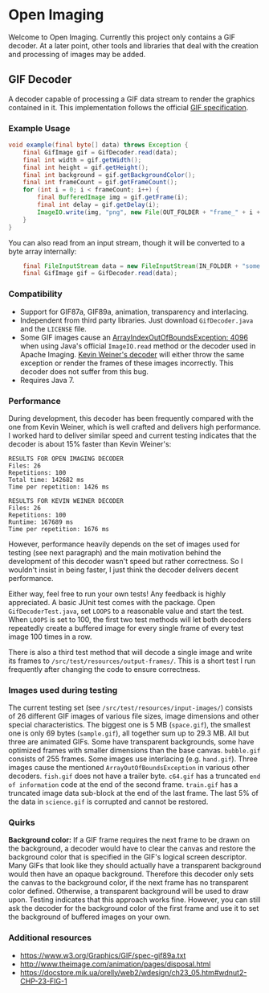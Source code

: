 Open Imaging
============

Welcome to Open Imaging. Currently this project only contains a GIF decoder. At a later point, other tools and libraries that deal with the creation and processing of images may be added.

## GIF Decoder

A decoder capable of processing a GIF data stream to render the graphics contained in it. This implementation follows the official <A HREF="http://www.w3.org/Graphics/GIF/spec-gif89a.txt">GIF specification</A>.

### Example Usage
```java
void example(final byte[] data) throws Exception {
	final GifImage gif = GifDecoder.read(data);
	final int width = gif.getWidth();
	final int height = gif.getHeight();
	final int background = gif.getBackgroundColor();
	final int frameCount = gif.getFrameCount();
	for (int i = 0; i < frameCount; i++) {
		final BufferedImage img = gif.getFrame(i);
		final int delay = gif.getDelay(i);
		ImageIO.write(img, "png", new File(OUT_FOLDER + "frame_" + i + ".png"));
	}
}
```

You can also read from an input stream, though it will be converted to a byte array internally:

```java
	final FileInputStream data = new FileInputStream(IN_FOLDER + "some.gif");
	final GifImage gif = GifDecoder.read(data);
```

### Compatibility

* Support for GIF87a, GIF89a, animation, transparency and interlacing.
* Independent from third party libraries. Just download `GifDecoder.java` and the `LICENSE` file.
* Some GIF images cause an <a href="http://stackoverflow.com/questions/22259714/arrayindexoutofboundsexception-4096-while-reading-gif-file">ArrayIndexOutOfBoundsException: 4096</a> when using Java's official `ImageIO.read` method or the decoder used in Apache Imaging. <a href="http://www.fmsware.com/stuff/gif.html">Kevin Weiner's decoder</a> will either throw the same exception or render the frames of these images incorrectly. This decoder does not suffer from this bug.
* Requires Java 7.

### Performance

During development, this decoder has been frequently compared with the one from Kevin Weiner, which is well crafted and delivers high performance. I worked hard to deliver similar speed and current testing indicates that the decoder is about 15% faster than Kevin Weiner's:

	RESULTS FOR OPEN IMAGING DECODER
	Files: 26
	Repetitions: 100
	Total time: 142682 ms
	Time per repetition: 1426 ms

	RESULTS FOR KEVIN WEINER DECODER
	Files: 26
	Repetitions: 100
	Runtime: 167689 ms
	Time per repetition: 1676 ms

However, performance heavily depends on the set of images used for testing (see next paragraph) and the main motivation behind the development of this decoder wasn't speed but rather correctness. So I wouldn't insist in being faster, I just think the decoder delivers decent performance.

Either way, feel free to run your own tests! Any feedback is highly appreciated. A basic JUnit test comes with the package. Open `GifDecoderTest.java`, set `LOOPS` to a reasonable value and start the test. When `LOOPS` is set to 100, the first two test methods will let both decoders repeatedly create a buffered image for every single frame of every test image 100 times in a row.

There is also a third test method that will decode a single image and write its frames to `/src/test/resources/output-frames/`. This is a short test I run frequently after changing the code to ensure correctness.

### Images used during testing

The current testing set (see `/src/test/resources/input-images/`) consists of 26 different GIF images of various file sizes, image dimensions and other special characteristics. The biggest one is 5 MB (`space.gif`), the smallest one is only 69 bytes (`sample.gif`), all together sum up to 29.3 MB. All but three are animated GIFs. Some have transparent backgrounds, some have optimized frames with smaller dimensions than the base canvas. `bubble.gif` consists of 255 frames. Some images use interlacing (e.g. `hand.gif`). Three images cause the mentioned `ArrayOutOfBoundsException` in various other decoders. `fish.gif` does not have a trailer byte. `c64.gif` has a truncated `end of information` code at the end of the second frame. `train.gif` has a truncated image data sub-block at the end of the last frame. The last 5% of the data in `science.gif` is corrupted and cannot be restored.

### Quirks

<b>Background color:</b> If a GIF frame requires the next frame to be drawn on the background, a decoder would have to clear the canvas and restore the background color that is specified in the GIF's logical screen descriptor. Many GIFs that look like they should actually have a transparent background would then have an opaque background. Therefore this decoder only sets the canvas to the background color, if the next frame has no transparent color defined. Otherwise, a transparent background will be used to draw upon. Testing indicates that this approach works fine. However, you can still ask the decoder for the background color of the first frame and use it to set the background of buffered images on your own.

### Additional resources

- https://www.w3.org/Graphics/GIF/spec-gif89a.txt
- http://www.theimage.com/animation/pages/disposal.html
- https://docstore.mik.ua/orelly/web2/wdesign/ch23_05.htm#wdnut2-CHP-23-FIG-1
